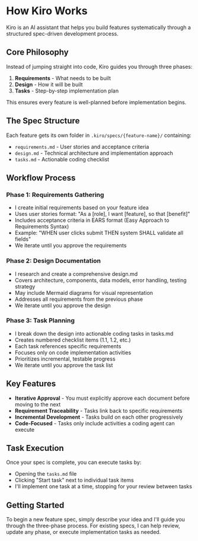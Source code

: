 # How Kiro Works

Kiro is an AI assistant that helps you build features systematically through a structured spec-driven development process.

## Core Philosophy

Instead of jumping straight into code, Kiro guides you through three phases:
1. **Requirements** - What needs to be built
2. **Design** - How it will be built  
3. **Tasks** - Step-by-step implementation plan

This ensures every feature is well-planned before implementation begins.

## The Spec Structure

Each feature gets its own folder in `.kiro/specs/{feature-name}/` containing:

- `requirements.md` - User stories and acceptance criteria
- `design.md` - Technical architecture and implementation approach
- `tasks.md` - Actionable coding checklist

## Workflow Process

### Phase 1: Requirements Gathering
- I create initial requirements based on your feature idea
- Uses user stories format: "As a [role], I want [feature], so that [benefit]"
- Includes acceptance criteria in EARS format (Easy Approach to Requirements Syntax)
- Example: "WHEN user clicks submit THEN system SHALL validate all fields"
- We iterate until you approve the requirements

### Phase 2: Design Documentation  
- I research and create a comprehensive design.md
- Covers architecture, components, data models, error handling, testing strategy
- May include Mermaid diagrams for visual representation
- Addresses all requirements from the previous phase
- We iterate until you approve the design

### Phase 3: Task Planning
- I break down the design into actionable coding tasks in tasks.md
- Creates numbered checklist items (1.1, 1.2, etc.)
- Each task references specific requirements
- Focuses only on code implementation activities
- Prioritizes incremental, testable progress
- We iterate until you approve the task list

## Key Features

- **Iterative Approval** - You must explicitly approve each document before moving to the next
- **Requirement Traceability** - Tasks link back to specific requirements
- **Incremental Development** - Tasks build on each other progressively
- **Code-Focused** - Tasks only include activities a coding agent can execute

## Task Execution

Once your spec is complete, you can execute tasks by:
- Opening the `tasks.md` file
- Clicking "Start task" next to individual task items
- I'll implement one task at a time, stopping for your review between tasks

## Getting Started

To begin a new feature spec, simply describe your idea and I'll guide you through the three-phase process. For existing specs, I can help review, update any phase, or execute implementation tasks as needed.
